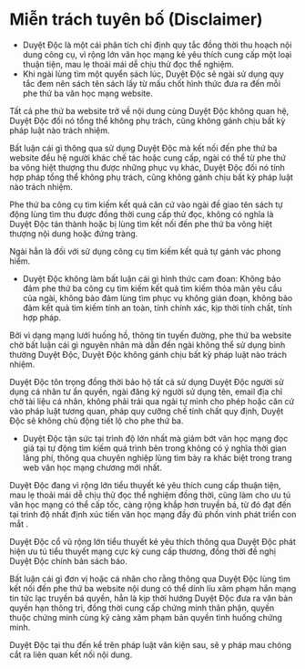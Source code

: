# Miễn trách tuyên bố (Disclaimer)
* Duyệt Độc là một cái phân tích chỉ định quy tắc đồng thời thu hoạch nội dung công cụ, vì rộng lớn văn học mạng kẻ yêu thích cung cấp một loại thuận tiện, mau lẹ thoải mái dễ chịu thử đọc thể nghiệm.
* Khi ngài lùng tìm một quyển sách lúc, Duyệt Độc sẽ ngài sử dụng quy tắc đem nên sách tên sách lấy từ mấu chốt hình thức đưa ra đến mỗi phe thứ ba văn học mạng website.

Tất cả phe thứ ba website trở về nội dung cùng Duyệt Độc không quan hệ, Duyệt Độc đối nó tổng thể không phụ trách, cũng không gánh chịu bất kỳ pháp luật nào trách nhiệm.

Bất luận cái gì thông qua sử dụng Duyệt Độc mà kết nối đến phe thứ ba website đều hệ người khác chế tác hoặc cung cấp, ngài có thể từ phe thứ ba võng hiệt thượng thu được những phục vụ khác, Duyệt Độc đối nó tính hợp pháp tổng thể không phụ trách, cũng không gánh chịu bất kỳ pháp luật nào trách nhiệm.

Phe thứ ba công cụ tìm kiếm kết quả căn cứ vào ngài đề giao tên sách tự động lùng tìm thu được đồng thời cung cấp thử đọc, không có nghĩa là Duyệt Độc tán thành hoặc bị lùng tìm kết nối đến phe thứ ba võng hiệt thượng nội dung hoặc đứng tràng.

Ngài hẳn là đối với sử dụng công cụ tìm kiếm kết quả tự gánh vác phong hiểm.
* Duyệt Độc không làm bất luận cái gì hình thức cam đoan: Không bảo đảm phe thứ ba công cụ tìm kiếm kết quả tìm kiếm thỏa mãn yêu cầu của ngài, không bảo đảm lùng tìm phục vụ không gián đoạn, không bảo đảm kết quả tìm kiếm tính an toàn, tính chính xác, kịp thời tính chất, tính hợp pháp.

Bởi vì dạng mạng lưới huống hồ, thông tin tuyến đường, phe thứ ba website chờ bất luận cái gì nguyên nhân mà dẫn đến ngài không thể sử dụng bình thường Duyệt Độc, Duyệt Độc không gánh chịu bất kỳ pháp luật nào trách nhiệm.

Duyệt Độc tôn trọng đồng thời bảo hộ tất cả sử dụng Duyệt Độc người sử dụng cá nhân tư ẩn quyền, ngài đăng ký người sử dụng tên, email địa chỉ chờ tài liệu cá nhân, không phải trải qua ngài tự mình cho phép hoặc căn cứ vào pháp luật tương quan, pháp quy cưỡng chế tính chất quy định, Duyệt Độc sẽ không chủ động tiết lộ cho phe thứ ba.
* Duyệt Độc tận sức tại trình độ lớn nhất mà giảm bớt văn học mạng đọc giả tại tự động tìm kiếm quá trình bên trong không có ý nghĩa thời gian lãng phí, thông qua chuyên nghiệp lùng tìm bày ra khác biệt trong trang web văn học mạng chương mới nhất.

Duyệt Độc đang vì rộng lớn tiểu thuyết kẻ yêu thích cung cấp thuận tiện, mau lẹ thoải mái dễ chịu thử đọc thể nghiệm đồng thời, cũng làm cho ưu tú văn học mạng có thể cấp tốc, càng rộng khắp hơn truyền bá, từ đó đạt đến tại trình độ nhất định xúc tiến văn học mạng đầy đủ phồn vinh phát triển con mắt .

Duyệt Độc cổ vũ rộng lớn tiểu thuyết kẻ yêu thích thông qua Duyệt Độc phát hiện ưu tú tiểu thuyết mạng cực kỳ cung cấp thương, đồng thời đề nghị Duyệt Độc chính bản sách báo.

Bất luận cái gì đơn vị hoặc cá nhân cho rằng thông qua Duyệt Độc lùng tìm kết nối đến phe thứ ba website nội dung có thể dính líu xâm phạm hắn mạng tin tức lạc truyền bá quyền, hẳn là kịp thời hướng Duyệt Độc đưa ra văn bản quyền hạn thông tri, đồng thời cung cấp chứng minh thân phận, quyền thuộc chứng minh cùng kỹ càng xâm phạm bản quyền tình huống chứng minh.

Duyệt Độc tại thu đến kể trên pháp luật văn kiện sau, sẽ y pháp mau chóng cắt ra liên quan kết nối nội dung.
